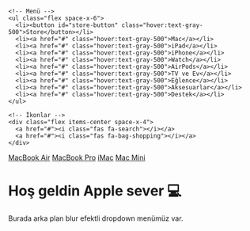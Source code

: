 
  <script src="https://cdn.tailwindcss.com"></script>
  <link rel="stylesheet" href="https://cdnjs.cloudflare.com/ajax/libs/font-awesome/6.5.0/css/all.min.css">
</head>
<body class="bg-white text-black relative">

  <!-- BLUR BACKDROP -->
  <div id="blur-backdrop" class="fixed inset-0 bg-white/30 backdrop-blur-sm z-40 hidden"></div>

  <!-- NAVBAR -->
  <nav class="flex items-center justify-between px-8 py-3 border-b border-gray-300 text-sm font-light relative z-50 bg-white">
    <!-- Logo -->
    <div>
      <a href="#"><i class="fab fa-apple text-xl"></i></a>
    </div>

    <!-- Menü -->
    <ul class="flex space-x-6">
      <li><button id="store-button" class="hover:text-gray-500">Store</button></li>
      <li><a href="#" class="hover:text-gray-500">Mac</a></li>
      <li><a href="#" class="hover:text-gray-500">iPad</a></li>
      <li><a href="#" class="hover:text-gray-500">iPhone</a></li>
      <li><a href="#" class="hover:text-gray-500">Watch</a></li>
      <li><a href="#" class="hover:text-gray-500">AirPods</a></li>
      <li><a href="#" class="hover:text-gray-500">TV ve Ev</a></li>
      <li><a href="#" class="hover:text-gray-500">Eğlence</a></li>
      <li><a href="#" class="hover:text-gray-500">Aksesuarlar</a></li>
      <li><a href="#" class="hover:text-gray-500">Destek</a></li>
    </ul>

    <!-- İkonlar -->
    <div class="flex items-center space-x-4">
      <a href="#"><i class="fas fa-search"></i></a>
      <a href="#"><i class="fas fa-bag-shopping"></i></a>
    </div>
  </nav>

  <!-- DROPDOWN -->
  <div id="dropdown" class="absolute top-[64px] left-0 w-full bg-white p-8 z-50 shadow-lg hidden">
    <div class="grid grid-cols-4 gap-6">
      <a href="#" class="hover:underline">MacBook Air</a>
      <a href="#" class="hover:underline">MacBook Pro</a>
      <a href="#" class="hover:underline">iMac</a>
      <a href="#" class="hover:underline">Mac Mini</a>
    </div>
  </div>

  <!-- Sayfa içeriği -->
  <div class="p-10">
    <h1 class="text-3xl font-semibold">Hoş geldin Apple sever 💻</h1>
    <p class="mt-4 text-gray-600">Burada arka plan blur efektli dropdown menümüz var.</p>
  </div>

  <!-- JS: Aç/kapa -->
  <script>
    const dropdown = document.getElementById('dropdown');
    const backdrop = document.getElementById('blur-backdrop');
    const button = document.getElementById('store-button');

    let isOpen = false;

    button.addEventListener('click', () => {
      isOpen = !isOpen;
      dropdown.classList.toggle('hidden', !isOpen);
      backdrop.classList.toggle('hidden', !isOpen);
    });

    // Dışarı tıklayınca kapansın
    document.addEventListener('click', (e) => {
      if (!dropdown.contains(e.target) && !button.contains(e.target)) {
        dropdown.classList.add('hidden');
        backdrop.classList.add('hidden');
        isOpen = false;
      }
    });
  </script>

  





